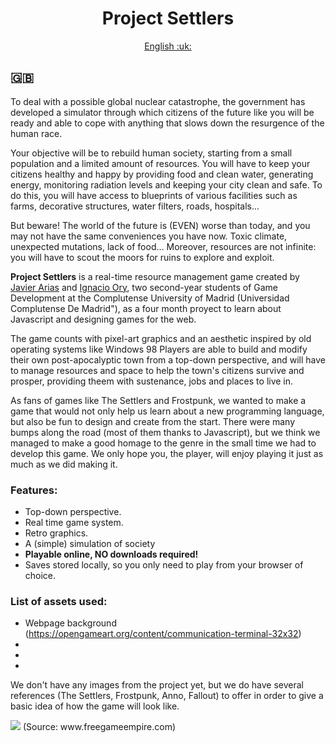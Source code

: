 <h1 align="center"> Project Settlers </h1>

<p align="center"> <a href = "#ENG"> English :uk: </a>


## <a name="ENG"> :uk: </a>

To deal with a possible global nuclear catastrophe, the government has developed a simulator through which citizens of the future like you will be ready and able to cope with anything that slows down the resurgence of the human race.

Your objective will be to rebuild human society, starting from a small population and a limited amount of resources. You will have to keep your citizens healthy and happy by providing food and clean water, generating energy, monitoring radiation levels and keeping your city clean and safe. To do this, you will have access to blueprints of various facilities such as farms, decorative structures, water filters, roads, hospitals...

But beware! The world of the future is (EVEN) worse than today, and you may not have the same conveniences you have now. Toxic climate, unexpected mutations, lack of food... Moreover, resources are not infinite: you will have to scout the moors for ruins to explore and exploit.




**Project Settlers** is a real-time resource management game created by <a href="http://github.com/javiarias">Javier Arias</a> and <a href="http://github.com/IgnOry">Ignacio Ory</a>, two second-year students of Game Development at the Complutense University of Madrid (Universidad Complutense De Madrid"), as a four month proyect to learn about Javascript and designing games for the web.

The game counts with pixel-art graphics and an aesthetic inspired by old operating systems like Windows 98
Players are able to build and modify their own post-apocalyptic town from a top-down perspective, and will have to manage resources and space to help the town's citizens survive and prosper, providing theem with sustenance, jobs and places to live in.


As fans of games like The Settlers and Frostpunk, we wanted to make a game that would not only help us learn about a new programming language, but also be fun to design and create from the start. There were many bumps along the road (most of them thanks to Javascript), but we think we managed to make a good homage to the genre in the small time we had to develop this game. We only hope you, the player, will enjoy playing it just as much as we did making it.




### Features:

- Top-down perspective.
- Real time game system.
- Retro graphics.
- A (simple) simulation of society
- **Playable online, NO downloads required!**
- Saves stored locally, so you only need to play from your browser of choice.

### List of assets used:

- Webpage background (https://opengameart.org/content/communication-terminal-32x32)
-
-
-


We don't have any images from the project yet, but we do have several references (The Settlers, Frostpunk, Anno, Fallout) to offer in order to give a basic idea of how the game will look like.

<img src="https://www.freegameempire.com/Img/Cache/Games/Settlers-2/Screenshot-5.png" />
(Source: www.freegameempire.com)